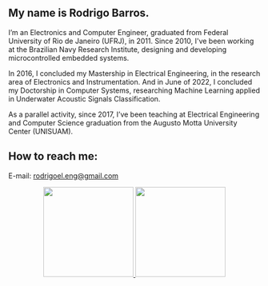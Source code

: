 ## My name is Rodrigo Barros. 

I’m an Electronics and Computer Engineer, graduated from Federal University of Rio de Janeiro (UFRJ), in 2011.
Since 2010, I've been working at the Brazilian Navy Research Institute, designing and developing microcontrolled embedded systems.

In  2016, I concluded my Mastership in Electrical Engineering, in the research area of Electronics and Instrumentation. 
And in June of 2022, I concluded my Doctorship in Computer Systems, researching Machine Learning applied in Underwater Acoustic Signals Classification.

As a parallel activity, since 2017, I’ve been teaching at Electrical Engineering and Computer Science graduation from the Augusto Motta University Center (UNISUAM).

## How to reach me:
E-mail: rodrigoel.eng@gmail.com

<div align="center">
  <a href="https://github.com/rodrigoel">
  <img height="180em" src="https://github-readme-stats.vercel.app/api?username=rodrigoel&show_icons=true&theme=gruvbox&include_all_commits=true&count_private=true"/>
  <img height="180em" src="https://github-readme-stats.vercel.app/api/top-langs/?username=rodrigoel&layout=compact&langs_count=7&theme=gruvbox"/>
</div>
